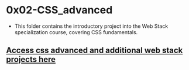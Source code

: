 # 0x02-CSS_advanced

* This folder contains the introductory project into the Web Stack specialization course, covering CSS fundamentals.
## [Access css advanced and additional web stack projects here](https://github.com/Jilroge7/holbertonschool-web_front_end.git)